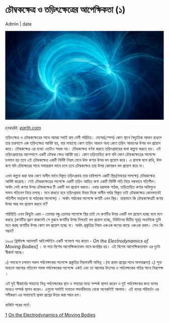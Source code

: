 # চৌম্বকক্ষেত্র ও তড়িৎক্ষেত্রের আপেক্ষিকতা  (১) 

Admin | date

![cover](../img/emt.jpg)

*credit: [earth.com](https://www.earth.com/news/weak-magnetic-fields-health/)*

তড়িৎক্ষেত্র ও চৌম্বকক্ষেত্রের সাথে আমরা সবাই কম বেশী পরিচিত। দেশের(স্পেস) কোণ স্থানে বৈদ্যুতিক আধান রাখলে তার চারপাশে এক তড়িৎক্ষেত্র আবিষ্ট হয়, যার সাহায্যে কোণ তড়িৎ আধান অন্য কোণ তড়িৎ আধানের উপর বল প্রয়োগ করে। চৌম্বকক্ষেত্র এর ব্যখ্যা এতটাও সহজ নয়। চৌম্বকক্ষেত্র বর্ণনা করতে তড়িৎপ্রবাহের কথা কল্পনা করতে হয়।  এই তড়িৎপ্রবাহের আশেপাশে একটি চৌম্বক ক্ষেত্র আবিষ্ট হয়। কোণ তড়িতাহিত কণা যদি কোণ চৌম্বকক্ষেত্রের সাপেক্ষে চলমান হয় তবে এই চৌম্বকক্ষেত্র একটি নির্দিষ্ট নিয়ম মেনে উক্ত কণার উপর বল প্রয়োগ করে। এ প্রসঙ্গে বলে রাখি, উক্ত কণা যদি চৌম্বক্ষত্রের সাথে সমান্তরাল ভাবে চলে তবে চৌম্বকক্ষেত্র তার উপর কোনরূপ বল প্রয়োগ করে না। 
 
 এখন কল্পনা করা যাক কোণ অসীম ভাবে বিস্তৃত তড়িৎপ্রবাহ তার চারিপাশে একটি স্থির(সময়ের সাপক্ষে) চৌম্বকক্ষেত্র আবিষ্ট করেছে। সেই চৌম্বকক্ষেত্রের সাপেক্ষে একটি তড়িৎ আহিত কণা একটি নির্দিষ্ট গতি নিয়ে লম্বভাবে গতিশীল। অর্থাৎ সেই কণার উপর চৌম্বকক্ষেত্র টি একটি বল প্রয়োগ করবে। এবার ধরাযাক পাঠক, তড়িতাহিত কণার অভিমুখে সমান গতিবেগ নিয়ে চলছে।  মনে রাখতে হবে তড়িৎপ্রবাহ উভয় দিকে অসীম পর্যন্ত বিস্তৃত  তাই চৌম্বকক্ষেত্র কোনভাবেই গতিশীল নয়(কণা বা পাঠকের সাপেক্ষে) । অর্থাৎ পাঠকের সাপেক্ষে কণাটি এখন স্থির। তারমানে কি চৌম্বকক্ষেত্রটি কণার উপর আর বল প্রয়োগ করবে না?
 
 পরিস্থিতি এখন কিছুটা এরম - তোমার বন্ধু তোমার সাপেক্ষে স্থির তাই সে কণাটির উপর একটি বল প্রয়োগ হচ্ছে বলে মনে করছে (কণাটির ত্বরণ থাকলেই সে বুঝবে কণাটির উপর নিশ্চয়ই বল প্রয়োগ হচ্ছে, নিউটনের দ্বিতীয় সূত্র) অন্যদিকে তুমি মনে করছ কণাটির উপর কোণ বল প্রয়োগ হচ্ছে না। অর্থাৎ প্রকৃতির নিয়ম একএক জনের কাছে একএক রকম। সেও কি সম্ভব? 
 
 ১৯০৫ খ্রিস্টাব্দে অ্যালবার্ট আইনস্টাইন একটি গবেষণা পত্র করেন - *On the Electrodynamics of Moving Bodies[1][1]* । যা পরে বিশেষ আপেক্ষিকতাবাদ নামে জনপ্রিয় হয়। এই বিশেষ আপেক্ষিকতাবাদ এর দুটো স্বীকার্য আছে। 
 
১) সমবেগে চলমান সকল পর্যবেক্ষকের সাপেক্ষে প্রকৃতির নিয়মাবলী অভিন্ন ।(যা প্রথম প্রশ্নের সাথে অসমাঞ্জস্য) 
২) শূন্য মাধ্যমে আলোর গতিবেগ সমস্ত পর্যবেক্ষকের সাপেক্ষে একই এবং তা আলোর উৎসের ও পর্যবেক্ষকের গতির সাথে নিরপেক্ষ ।

এই দুই স্বীকার্যের সাহায্যে ভিন্ন পর্যবেক্ষকের স্থান ও সময়ের মধ্যে সম্পর্ক স্থাপন করেন ও দুই পর্যবেক্ষকের জন্য বলের মধ্যেও সম্পর্ক স্থাপন করেন। এগুলো সবটাই সনাতন পদার্থবিদ্যার থেকে অনেকটাই আলাদা।  এই বলের পরিবর্তন এর সমীকরণ এর সাহায্যেই প্রথম প্রশ্নের উত্তর করা সম্ভব হল।

বাকিটা পরের পর্বে। 

[1] [On the Electrodynamics of Moving Bodies](https://en.wikisource.org/wiki/Translation:On_the_Electrodynamics_of_Moving_Bodies)

[1]: https://en.wikisource.org/wiki/Translation:On_the_Electrodynamics_of_Moving_Bodies

 


